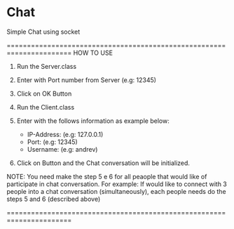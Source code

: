 # Chat
Simple Chat using socket

======================================================================
HOW TO USE

1) Run the Server.class

2) Enter with Port number from Server (e.g: 12345)

3) Click on OK Button

4) Run the Client.class

5) Enter with the follows information as example below:
    - IP-Address: (e.g: 127.0.0.1)
    - Port: (e.g: 12345)
    - Username: (e.g: andrev)
    
6) Click on Button and the Chat conversation will be initialized.


NOTE: You need make the step 5 e 6 for all peaople that would like of participate in chat conversation.
      For example: If would like to connect with 3 people into a chat conversation (simultaneously), each people needs do 
      the steps 5 and 6 (described above)

======================================================================
